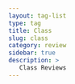 ```yaml
---
layout: tag-list
type: tag
title: Class
slug: class
category: review
sidebar: true
description: >
   Class Reviews
---
```

